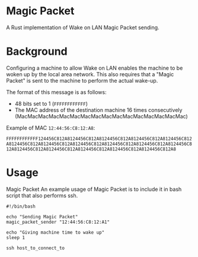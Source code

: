 # Magic Packet
A Rust implementation of Wake on LAN Magic Packet sending.

# Background
Configuring a machine to allow Wake on LAN enables the machine to be woken up by the local area network. This also requires that a "Magic Packet" is sent to the machine to perform the actual wake-up.

The format of this message is as follows:
- 48 bits set to 1 (`FFFFFFFFFFFF`)
- The MAC address of the destination machine 16 times consecutively (MacMacMacMacMacMacMacMacMacMacMacMacMacMacMacMac)

Example of MAC `12:44:56:C8:12:A8`:

`FFFFFFFFFFFF124456C812A8124456C812A8124456C812A8124456C812A8124456C812A8124456C812A8124456C812A8124456C812A8124456C812A8124456C812A8124456C812A8124456C812A8124456C812A8124456C812A8124456C812A8124456C812A8`

# Usage
Magic Packet
An example usage of Magic Packet is to include it in bash script that also performs ssh.
```
#!/bin/bash

echo "Sending Magic Packet"
magic_packet_sender "12:44:56:C8:12:A1"

echo "Giving machine time to wake up"
sleep 1

ssh host_to_connect_to
```